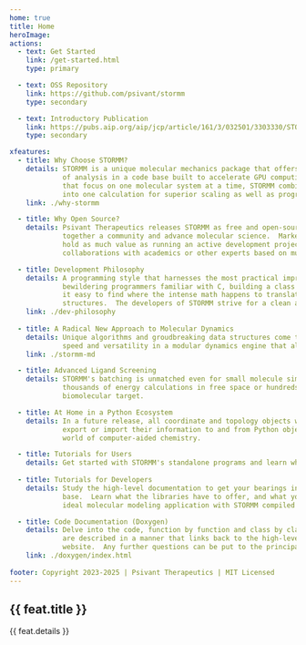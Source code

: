 ```yaml
---
home: true
title: Home
heroImage: 
actions:
  - text: Get Started
    link: /get-started.html
    type: primary

  - text: OSS Repository
    link: https://github.com/psivant/stormm
    type: secondary

  - text: Introductory Publication
    link: https://pubs.aip.org/aip/jcp/article/161/3/032501/3303330/STORMM-Structure-and-topology-replica-molecular
    type: secondary

xfeatures:
  - title: Why Choose STORMM?
    details: STORMM is a unique molecular mechanics package that offers dynamics and other types
             of analysis in a code base built to accelerate GPU computing.  Unlike other packages
             that focus on one molecular system at a time, STORMM combines any number of systems
             into one calculation for superior scaling as well as programming advantages.
    link: ./why-stormm

  - title: Why Open Source?
    details: Psivant Therapeutics releases STORMM as free and open-source software to bring
             together a community and advance molecular science.  Marketing the softare does not
             hold as much value as running an active development project that can invite
             collaborations with academics or other experts based on mutual goals.

  - title: Development Philosophy
    details: A programming style that harnesses the most practical improvements in C++ without
             bewildering programmers familiar with C, building a class and API structure that makes
             it easy to find where the intense math happens to translate equations into molecular
             structures.  The developers of STORMM strive for a clean and accessible tool kit.
    link: ./dev-philosophy
    
  - title: A Radical New Approach to Molecular Dynamics
    details: Unique algorithms and groudbreaking data structures come together for exceptional
             speed and versatility in a modular dynamics engine that also accelerates innovation.
    link: ./stormm-md

  - title: Advanced Ligand Screening
    details: STORMM's batching is unmatched even for small molecule simulations, staging tens of
             thousands of energy calculations in free space or hundreds in the context of a
             biomolecular target.

  - title: At Home in a Python Ecosystem
    details: In a future release, all coordinate and topology objects will have the option to
             export or import their information to and from Python objects, connecting STORMM to a
             world of computer-aided chemistry.

  - title: Tutorials for Users
    details: Get started with STORMM's standalone programs and learn what it can do for you!
    
  - title: Tutorials for Developers
    details: Study the high-level documentation to get your bearings in the vast, original code
             base.  Learn what the libraries have to offer, and what you would need to build your
             ideal molecular modeling application with STORMM compiled as a library.

  - title: Code Documentation (Doxygen)
    details: Delve into the code, function by function and class by class.  All methods and inputs
             are described in a manner that links back to the high-level documentation on this
             website.  Any further questions can be put to the principal developers.
    link: ./doxygen/index.html
    
footer: Copyright 2023-2025 | Psivant Therapeutics | MIT Licensed
---
```

<!-- 
This is the content of home page. Check [Home Page Docs][default-theme-home] for more details.

[default-theme-home]: https://vuejs.press/reference/default-theme/frontmatter.html#home-page -->

<div class="vp-features">
  <div class="vp-feature" v-for="feat in $frontmatter.xfeatures" :key="feat.title">
    <h2><a :href="feat.link" rel="noopener">{{ feat.title }}</a></h2>
    <p>{{ feat.details }}</p>
  </div>
</div>
